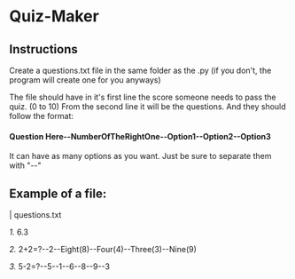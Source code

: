 # Quiz-Maker

## Instructions
Create a questions.txt file in the same folder as the .py (if you don't, the program will create one for you anyways)

The file should have in it's first line the score someone needs to pass the quiz. (0 to 10)
From the second line it will be the questions. And they should follow the format:
#### Question Here--NumberOfTheRightOne--Option1--Option2--Option3

It can have as many options as you want. Just be sure to separate them with "--"

## Example of a file:

| questions.txt

*1.* 6.3

*2.* 2+2=?--2--Eight(8)--Four(4)--Three(3)--Nine(9)

*3.* 5-2=?--5--1--6--8--9--3
